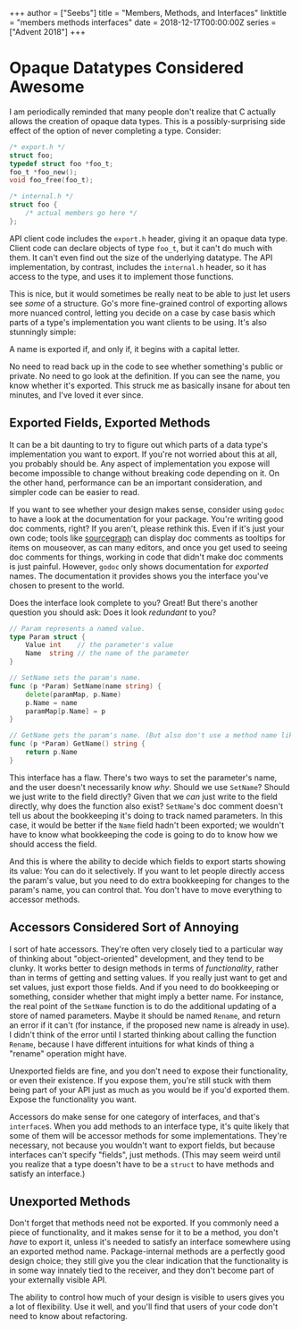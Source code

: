 +++
author = ["Seebs"]
title = "Members, Methods, and Interfaces"
linktitle = "members methods interfaces"
date = 2018-12-17T00:00:00Z
series = ["Advent 2018"]
+++

# Opaque Datatypes Considered Awesome

I am periodically reminded that many people don't realize that C actually allows the creation of opaque data types. This is a possibly-surprising side effect of the option of never completing a type. Consider:

```c
/* export.h */
struct foo;
typedef struct foo *foo_t;
foo_t *foo_new();
void foo_free(foo_t);

/* internal.h */
struct foo {
	/* actual members go here */
};
```

API client code includes the `export.h` header, giving it an opaque data type. Client code can declare objects of type `foo_t`, but it can't do much with them. It can't even find out the size of the underlying datatype. The API implementation, by contrast, includes the `internal.h` header, so it has access to the type, and uses it to implement those functions.

This is nice, but it would sometimes be really neat to be able to just let users see *some* of a structure. Go's more fine-grained control of exporting allows more nuanced control, letting you decide on a case by case basis which parts of a type's implementation you want clients to be using. It's also stunningly simple:

A name is exported if, and only if, it begins with a capital letter.

No need to read back up in the code to see whether something's public or private. No need to go look at the definition. If you can see the name, you know whether it's exported. This struck me as basically insane for about ten minutes, and I've loved it ever since.


## Exported Fields, Exported Methods

It can be a bit daunting to try to figure out which parts of a data type's implementation you want to export. If you're not worried about this at all, you probably should be. Any aspect of implementation you expose will become impossible to change without breaking code depending on it. On the other hand, performance can be an important consideration, and simpler code can be easier to read.

If you want to see whether your design makes sense, consider using `godoc` to have a look at the documentation for your package. You're writing good doc comments, right? If you aren't, please rethink this. Even if it's just your own code; tools like [sourcegraph](https://sourcegraph.com/) can display doc comments as tooltips for items on mouseover, as can many editors, and once you get used to seeing doc comments for things, working in code that didn't make doc comments is just painful. However, `godoc` only shows documentation for *exported* names. The documentation it provides shows you the interface you've chosen to present to the world.

Does the interface look complete to you? Great! But there's another question you should ask: Does it look *redundant* to you?

```go
// Param represents a named value.
type Param struct {
	Value int    // the parameter's value
	Name  string // the name of the parameter
}

// SetName sets the param's name.
func (p *Param) SetName(name string) {
	delete(paramMap, p.Name)
	p.Name = name
	paramMap[p.Name] = p
}

// GetName gets the param's name. (But also don't use a method name like this.)
func (p *Param) GetName() string {
	return p.Name
}
```

This interface has a flaw. There's two ways to set the parameter's name, and the user doesn't necessarily know *why*. Should we use `SetName`? Should we just write to the field directly? Given that we *can* just write to the field directly, why does the function also exist? `SetName`'s doc comment doesn't tell us about the bookkeeping it's doing to track named parameters. In this case, it would be better if the `Name` field hadn't been exported; we wouldn't have to know what bookkeeping the code is going to do to know how we should access the field.

And this is where the ability to decide which fields to export starts showing its value: You can do it selectively. If you want to let people directly access the param's value, but you need to do extra bookkeeping for changes to the param's name, you can control that. You don't have to move everything to accessor methods.

## Accessors Considered Sort of Annoying

I sort of hate accessors. They're often very closely tied to a particular way of thinking about "object-oriented" development, and they tend to be clunky. It works better to design methods in terms of *functionality*, rather than in terms of getting and setting values. If you really just want to get and set values, just export those fields. And if you need to do bookkeeping or something, consider whether that might imply a better name. For instance, the real point of the `SetName` function is to do the additional updating of a store of named parameters. Maybe it should be named `Rename`, and return an error if it can't (for instance, if the proposed new name is already in use). I didn't think of the error until I started thinking about calling the function `Rename`, because I have different intuitions for what kinds of thing a "rename" operation might have.

Unexported fields are fine, and you don't need to expose their functionality, or even their existence. If you expose them, you're still stuck with them being part of your API just as much as you would be if you'd exported them. Expose the functionality you want.

Accessors do make sense for one category of interfaces, and that's `interface`s. When you add methods to an interface type, it's quite likely that some of them will be accessor methods for some implementations. They're necessary, not because you wouldn't want to export fields, but because interfaces can't specify "fields", just methods. (This may seem weird until you realize that a type doesn't have to be a `struct` to have methods and satisfy an interface.)

## Unexported Methods

Don't forget that methods need not be exported. If you commonly need a piece of functionality, and it makes sense for it to be a method, you don't *have* to export it, unless it's needed to satisfy an interface somewhere using an exported method name. Package-internal methods are a perfectly good design choice; they still give you the clear indication that the functionality is in some way innately tied to the receiver, and they don't become part of your externally visible API.

The ability to control how much of your design is visible to users gives you a lot of flexibility. Use it well, and you'll find that users of your code don't need to know about refactoring.
